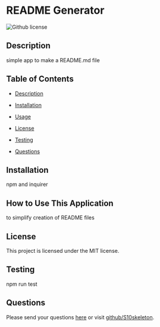 # README Generator 
![Github license](https://img.shields.io/badge/license-MIT-blue.svg)
## Description
simple app to make a README.md file
## Table of Contents
* [Description](#description)
* [Installation](#installation)
* [Usage](#usage)
* [License](#license)
* [Testing](#test)

* [Questions](#questions)
## Installation
npm and inquirer
## How to Use This Application
to simplify creation of README files
## License
This project is licensed under the MIT license.
## Testing
npm run test
## Questions
Please send your questions [here](mailto:S10skeleton@gmail.com) or visit [github/S10skeleton](https://github.com/S10skeleton).
